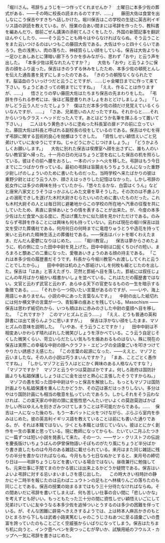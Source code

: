 「堀川さん。弔辞ちょうじを一つ作ってくれませんか？　土曜日に本多少佐の葬式がある、――その時に校長の読まれるのですが、……」
　藤田大佐は食堂を出しなにこう保吉やすきちへ話しかけた。堀川保吉はこの学校の生徒に英吉利イギリス語の訳読を教えている。が、授業の合あい間まには弔辞を作ったり、教科書を編あんだり、御前ごぜん講演の添削てんさくをしたり、外国の新聞記事を翻訳ほんやくしたり、――そう云うことも時々はやらなければならぬ。そう云うことをまた云いつけるのはいつもこの藤田大佐である。大佐はやっと四十くらいであろう。色の浅黒い、肉の落ちた、神経質らしい顔をしている。保吉は大佐よりも一足ひとあしあとに薄暗い廊下ろうかを歩みながら、思わず「おや」と云う声を出した。
「本多少佐は死なれたんですか？」
　大佐も「おや」と云うように保吉の顔をふり返った。保吉はきのうずる休みをしたため、本多少佐の頓死とんしを伝えた通告書を見ずにしまったのである。
「きのうの朝歿なくなられたです。脳溢血のういっけつだと云うことですが、……じゃ金曜日までに作って来て下さい。ちょうどあさっての朝までにですね。」
「ええ、作ることは作りますが、……」
　悟さとりの早い藤田大佐はたちまち保吉の先まわりをした。
「弔辞を作られる参考には、後ほど履歴書りれきしょをおとどけしましょう。」
「しかしどう云う人だったでしょう？　僕はただ本多少佐の顔だけ見覚えているくらいなんですが、……」
「さあ、兄弟思いの人だったですね。それからと……それからいつもクラス・ヘッドだった人です。あとはどうか名筆を揮ふるって置いて下さい。」
　二人はもう黄色きいろに塗ぬった科長室の扉ドアの前に立っていた。藤田大佐は科長と呼ばれる副校長の役をしているのである。保吉はやむを得ず弔辞に関する芸術的良心を抛擲ほうてきした。
「資性しせい穎悟えいごと兄弟けいていに友ゆうにですね。じゃどうにかこじつけましょう。」
「どうかよろしくお願いします。」
　大佐に別れた保吉は喫煙室へ顔を出さずに、誰も人のいない教官室へ帰った。十一月の日の光はちょうど窓を右にした保吉の机を照らしている。彼はその前へ腰をおろし、一本のバットへ火を移した。弔辞はもう今日までに二つばかり作っている。最初の弔辞は盲腸炎もうちょうえんになった重野少尉しげのしょういのために書いたものだった。当時学校へ来たばかりの彼は重野少尉とはどう云う人か、顔さえはっきりした記憶はなかった。しかし弔辞の処女作には多少の興味を持っていたから、「悠々たるかな、白雲はくうん」などと唐宋八家文とうそうはっかぶんじみた文章を草そうした。その次のは不慮ふりょの溺死できしを遂げた木村大尉きむらたいいのために書いたものだった。これも木村大尉その人とは毎日同じ避暑地からこの学校の所在地へ汽車の往復を共にしていたため、素直に哀悼あいとうの情を表することが出来た。が、今度の本多少佐はただ食堂へ出る度に、禿はげ鷹たかに似た顔を見かけただけである。のみならず弔辞を作ることには興味も何も持っていない。云わば現在の堀川保吉は註文を受けた葬儀社である。何月何日の何時までに竜燈りゅうとうや造花を持って来いと云われた精神生活上の葬儀社である。――保吉はバットを啣くわえたまま、だんだん憂鬱になりはじめた。……
「堀川教官。」
　保吉は夢からさめたように、机の側に立った田中中尉を見上げた。田中中尉は口髭くちひげの短い、まろまろと顋あごの二重になった、愛敬あいきょうのある顔の持主である。
「これは本多少佐の履歴書だそうです。科長から今堀川教官へお渡ししてくれと云うことでしたから。」
　田中中尉は机の上へ罫紙けいしを何枚も綴とじたのを出した。保吉は「はあ」と答えたぎり、茫然と罫紙へ目を落した。罫紙には叙任じょにんの年月ばかり細かい楷書かいしょを並べている。これはただの履歴書ではない。文官と云わず武官と云わず、あらゆる天下の官吏なるものの一生を暗示する象徴である。……
「それから一つ伺いたい言葉があるのですが、――いや、海上用語じゃありません。小説の中にあった言葉なんです。」
　中尉の出した紙切れには何か横文字の言葉が一つ、青鉛筆の痕あとを残している。Masochism ――保吉は思わず紙切れから、いつも頬ほおに赤みのさした中尉の童顔へ目を移した。
「これですか？　このマソヒズムと云う……」
「ええ、どうも普通の英和辞書には出て居らんように思いますが。」
　保吉は浮かない顔をしたまま、マソヒズムの意味を説明した。
「いやあ、そう云うことですか！」
　田中中尉は不相変あいかわらず晴ればれした微笑びしょうを浮かべている。こう云う自足じそくした微笑くらい、苛立いらだたしい気もちを煽あおるものはない。殊に現在の保吉は実際この幸福な中尉の顔へクラフト・エビングの全語彙ごいを叩きつけてやりたい誘惑さえ感じた。
「この言葉の起源になった、――ええと、マゾフと云いましたな。その人の小説は巧うまいんですか？」
「まあ、ことごとく愚作ですね。」
「しかしマゾフと云う人はとにかく興味のある人格なんですな？」
「マゾフですか？　マゾフと云うやつは莫迦ばかですよ。何しろ政府は国防計画よりも私娼保護ししょうほごに金を出せと熱心に主張したそうですからね。」
　マゾフの愚を知った田中中尉はやっと保吉を解放した。もっともマゾフは国防計画よりも私娼保護を重んじたかどうか、その辺は甚だはっきりしない。多分はやはり国防計画にも相当の敬意を払っていたであろう。しかしそれをそう云わなければ、この楽天家の中尉の頭に変態性慾へんたいせいよくの莫迦莫迦ばかばかしい所以ゆえんを刻きざみつけてしまうことは不可能だからである。……
　保吉は一人になった後のち、もう一本バットに火をつけながら、ぶらぶら室内を歩みはじめた。彼の英吉利イギリス語を教えていることは前にも書いた通りである。が、それは本職ではない。少くとも本職とは信じていない。彼はとにかく創作を一生の事業と思っている。現に教師になってからも、たいてい二月ふたつきに一篇ずつは短い小説を発表して来た。その一つ、――サン・クリストフの伝説を慶長版けいちょうばんの伊曾保物語いそぽものがたり風にちょうど半分ばかり書き直したものは今月のある雑誌に載せられている。来月はまた同じ雑誌に残りの半分を書かなければならぬ。今月ももう七日なぬかとすると、来月号の締切り日は――弔辞ちょうじなどを書いている場合ではない。昼夜兼行に勉強しても、元来仕事に手間てまのかかる彼には出来上るかどうか疑問である。保吉はいよいよ弔辞に対する忌いまいましさを感じ出した。
　この時大きい柱時計の静かに十二時半を報じたのは云わばニュウトンの足もとへ林檎りんごの落ちたのも同じことである。保吉の授業の始まるまではもう三十分待たなければならぬ。その間あいだに弔辞を書いてしまえば、何も苦しい仕事の合い間に「悲しいかな」を考えずとも好いい。もっともたった三十分の間に資性しせい穎悟えいごにして兄弟けいていに友ゆうなる本多少佐を追悼ついとうするのは多少の困難を伴っている。が、そんな困難に辟易へきえきするようでは、上は柿本人麻呂かきのもとひとまろから下しもは武者小路実篤むしゃのこうじさねあつに至る語彙ごいの豊富を誇っていたのもことごとく空威張からいばりになってしまう。保吉はたちまち机に向うと、インク壺へペンを突つっこむが早いか、試験用紙のフウルス・カップへ一気に弔辞を書きはじめた。
